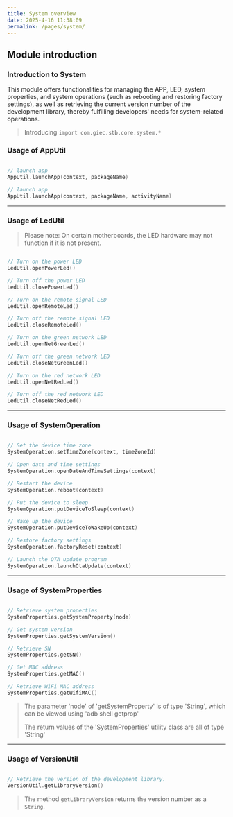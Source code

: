 ```yaml
---
title: System overview
date: 2025-4-16 11:38:09
permalink: /pages/system/
---
```

## Module introduction

### Introduction to System

This module offers functionalities for managing the APP, LED, system properties, and system operations (such as rebooting and restoring factory settings), as well as retrieving the current version number of the development library, thereby fulfilling developers' needs for system-related operations.


> Introducing `import com.giec.stb.core.system.*`

### Usage of AppUtil

```kotlin

// launch app
AppUtil.launchApp(context, packageName)

// launch app
AppUtil.launchApp(context, packageName, activityName)

```

-------------------------------------------------------------------

### Usage of LedUtil

> Please note: On certain motherboards, the LED hardware may not function if it is not present.

```kotlin

// Turn on the power LED
LedUtil.openPowerLed()

// Turn off the power LED
LedUtil.closePowerLed()

// Turn on the remote signal LED
LedUtil.openRemoteLed()

// Turn off the remote signal LED
LedUtil.closeRemoteLed()

// Turn on the green network LED
LedUtil.openNetGreenLed()

// Turn off the green network LED
LedUtil.closeNetGreenLed()

// Turn on the red network LED
LedUtil.openNetRedLed()

// Turn off the red network LED
LedUtil.closeNetRedLed()

```

-------------------------------------------------------------------

### Usage of SystemOperation

```kotlin

// Set the device time zone
SystemOperation.setTimeZone(context, timeZoneId)

// Open date and time settings
SystemOperation.openDateAndTimeSettings(context)

// Restart the device
SystemOperation.reboot(context)

// Put the device to sleep
SystemOperation.putDeviceToSleep(context)

// Wake up the device
SystemOperation.putDeviceToWakeUp(context)

// Restore factory settings
SystemOperation.factoryReset(context)

// Launch the OTA update program
SystemOperation.launchOtaUpdate(context)

```
-----------------------------------------------------------------


### Usage of SystemProperties

```kotlin

// Retrieve system properties
SystemProperties.getSystemProperty(node)

// Get system version
SystemProperties.getSystemVersion()

// Retrieve SN
SystemProperties.getSN()

// Get MAC address
SystemProperties.getMAC()

// Retrieve WiFi MAC address
SystemProperties.getWifiMAC()

```

> The parameter 'node' of 'getSystemProperty' is of type 'String', which can be viewed using 'adb shell getprop'
> 
> The return values of the 'SystemProperties' utility class are all of type 'String'

-----------------------------------------------------------------

### Usage of VersionUtil

```kotlin

// Retrieve the version of the development library.
VersionUtil.getLibraryVersion()

```
> The method `getLibraryVersion` returns the version number as a `String`.